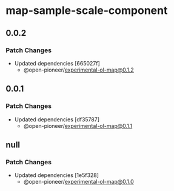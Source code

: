 # map-sample-scale-component

## 0.0.2

### Patch Changes

-   Updated dependencies [665027f]
    -   @open-pioneer/experimental-ol-map@0.1.2

## 0.0.1

### Patch Changes

-   Updated dependencies [df35787]
    -   @open-pioneer/experimental-ol-map@0.1.1

## null

### Patch Changes

-   Updated dependencies [1e5f328]
    -   @open-pioneer/experimental-ol-map@0.1.0
